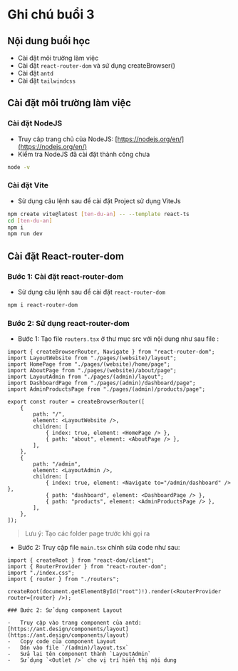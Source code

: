 # Ghi chú buổi 3

## Nội dung buổi học

-   Cài đặt môi trường làm việc
-   Cài đặt `react-router-dom` và sử dụng createBrowser()
-   Cài đặt `antd`
-   Cài đặt `tailwindcss`

## Cài đặt môi trường làm việc

### Cài đặt NodeJS

-   Truy câp trang chủ của NodeJS: [https://nodejs.org/en/](https://nodejs.org/en/)
-   Kiểm tra NodeJS đã cài đặt thành công chưa

```bash
node -v
```

### Cài đặt Vite

-   Sử dụng câu lệnh sau để cài đặt Project sử dụng ViteJs

```bash
npm create vite@latest [ten-du-an] -- --template react-ts
cd [ten-du-an]
npm i
npm run dev
```

## Cài đặt React-router-dom

### Bước 1: Cài đặt react-router-dom

-   Sử dụng câu lệnh sau để cài đặt `react-router-dom`

```bash
npm i react-router-dom
```

### Bước 2: Sử dụng react-router-dom

-   Bước 1: Tạo file `routers.tsx` ở thư mục src với nội dung như sau file :

```tsx
import { createBrowserRouter, Navigate } from "react-router-dom";
import LayoutWebsite from "./pages/(website)/layout";
import HomePage from "./pages/(website)/home/page";
import AboutPage from "./pages/(website)/about/page";
import LayoutAdmin from "./pages/(admin)/layout";
import DashboardPage from "./pages/(admin)/dashboard/page";
import AdminProductsPage from "./pages/(admin)/products/page";

export const router = createBrowserRouter([
    {
        path: "/",
        element: <LayoutWebsite />,
        children: [
            { index: true, element: <HomePage /> },
            { path: "about", element: <AboutPage /> },
        ],
    },
    {
        path: "/admin",
        element: <LayoutAdmin />,
        children: [
            { index: true, element: <Navigate to="/admin/dashboard" /> },
            { path: "dashboard", element: <DashboardPage /> },
            { path: "products", element: <AdminProductsPage /> },
        ],
    },
]);
```

> Lưu ý: Tạo các folder page trước khi gọi ra

-   Bước 2: Truy cập file `main.tsx` chỉnh sửa code như sau:

```tsx
import { createRoot } from "react-dom/client";
import { RouterProvider } from "react-router-dom";
import "./index.css";
import { router } from "./routers";

createRoot(document.getElementById("root")!).render(<RouterProvider router={router} />);

### Bước 2: Sử dụng component Layout

-   Truy cập vào trang component của antd: [https://ant.design/components/layout](https://ant.design/components/layout)
-   Copy code của component Layout
-   Dán vào file `/(admin)/layout.tsx`
-   Sửa lại tên component thành `LayoutAdmin`
-   Sử dụng `<Outlet />` cho vị trí hiển thị nội dung
```
